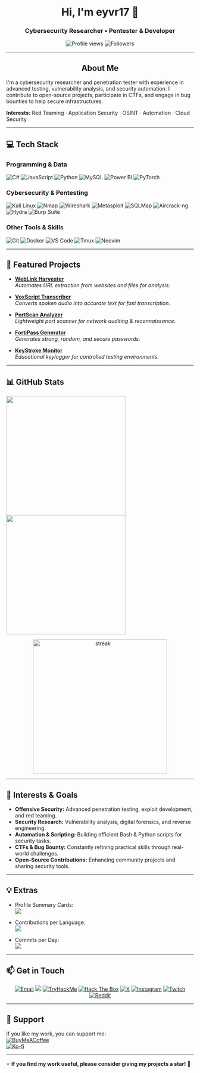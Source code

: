 <h1 align="center">Hi, I'm eyvr17 👋</h1> 
<h3 align="center">Cybersecurity Researcher • Pentester & Developer</h3>

<p align="center">
  <img src="https://komarev.com/ghpvc/?username=eyvr17&label=Profile%20Views&color=0e75b6&style=flat" alt="Profile views" />
  <img src="https://img.shields.io/github/followers/eyvr17?label=Followers&style=social" alt="Followers" />
</p>

---

## <div align="center">About Me</div>
I'm a cybersecurity researcher and penetration tester with experience in advanced testing, vulnerability analysis, and security automation. I contribute to open-source projects, participate in CTFs, and engage in bug bounties to help secure infrastructures.

**Interests:** Red Teaming · Application Security · OSINT · Automation · Cloud Security  

---

## 💻 Tech Stack

### Programming & Data
![C#](https://img.shields.io/badge/c%23-%23239120.svg?style=for-the-badge&logo=csharp&logoColor=white) ![JavaScript](https://img.shields.io/badge/javascript-%23323330.svg?style=for-the-badge&logo=javascript&logoColor=%23F7DF1E) ![Python](https://img.shields.io/badge/python-3670A0?style=for-the-badge&logo=python&logoColor=ffdd54) ![MySQL](https://img.shields.io/badge/mysql-4479A1.svg?style=for-the-badge&logo=mysql&logoColor=white) ![Power BI](https://img.shields.io/badge/power_bi-F2C811?style=for-the-badge&logo=powerbi&logoColor=black) ![PyTorch](https://img.shields.io/badge/PyTorch-%23EE4C2C.svg?style=for-the-badge&logo=PyTorch&logoColor=white)

### Cybersecurity & Pentesting
![Kali Linux](https://img.shields.io/badge/Kali_Linux-557C94?style=for-the-badge&logo=kalilinux&logoColor=white) ![Nmap](https://img.shields.io/badge/Nmap-3E6EB3?style=for-the-badge&logo=nmap&logoColor=white) ![Wireshark](https://img.shields.io/badge/Wireshark-1679A7?style=for-the-badge&logo=wireshark&logoColor=white) ![Metasploit](https://img.shields.io/badge/Metasploit-007ACC?style=for-the-badge&logo=metasploit&logoColor=white) ![SQLMap](https://img.shields.io/badge/SQLMap-CC2927?style=for-the-badge&logo=sql&logoColor=white) ![Aircrack-ng](https://img.shields.io/badge/Aircrack_ng-00599C?style=for-the-badge&logo=aircrack-ng&logoColor=white) ![Hydra](https://img.shields.io/badge/Hydra-FFB400?style=for-the-badge&logo=hydra&logoColor=white) ![Burp Suite](https://img.shields.io/badge/Burp_Suite-FF6600?style=for-the-badge&logo=burpsuite&logoColor=white)

### Other Tools & Skills
![Git](https://img.shields.io/badge/Git-F05032?style=for-the-badge&logo=git&logoColor=white) ![Docker](https://img.shields.io/badge/Docker-2496ED?style=for-the-badge&logo=docker&logoColor=white) ![VS Code](https://img.shields.io/badge/VS%20Code-007ACC?style=for-the-badge&logo=visualstudiocode&logoColor=white) ![Tmux](https://img.shields.io/badge/Tmux-1BB91F?style=for-the-badge&logo=tmux&logoColor=white) ![Neovim](https://img.shields.io/badge/Neovim-57A143?style=for-the-badge&logo=neovim&logoColor=white)


---

## 🔭 Featured Projects

- **[WebLink Harvester](https://github.com/eyvr17/weblink-harvester)**  
  _Automates URL extraction from websites and files for analysis._

- **[VoxScript Transcriber](https://github.com/eyvr17/voxscript-transcriber)**  
  _Converts spoken audio into accurate text for fast transcription._

- **[PortScan Analyzer](https://github.com/eyvr17/portscan-analyzer)**  
  _Lightweight port scanner for network auditing & reconnaissance._

- **[FortiPass Generator](https://github.com/eyvr17/fortipass-generator)**  
  _Generates strong, random, and secure passwords._

- **[KeyStroke Monitor](https://github.com/eyvr17/keystroke-monitor)**  
  _Educational keylogger for controlled testing environments._

---

## 📊 GitHub Stats

<p float="left">
  <img src="https://github-readme-stats.vercel.app/api?username=eyvr17&theme=ocean_dark&hide_border=true&include_all_commits=false&count_private=true" width="320" />
  <img src="https://github-readme-stats.vercel.app/api/top-langs/?username=eyvr17&theme=ocean_dark&hide_border=true&include_all_commits=false&count_private=true&layout=compact" width="320" />
</p>

<p align="center">
  <img src="https://nirzak-streak-stats.vercel.app/?user=eyvr17&theme=ocean_dark&hide_border=true" width="360" alt="streak"/>
</p>

---

## 🎯 Interests & Goals

- **Offensive Security:** Advanced penetration testing, exploit development, and red teaming.  
- **Security Research:** Vulnerability analysis, digital forensics, and reverse engineering.  
- **Automation & Scripting:** Building efficient Bash & Python scripts for security tasks.  
- **CTFs & Bug Bounty:** Constantly refining practical skills through real-world challenges.  
- **Open-Source Contributions:** Enhancing community projects and sharing security tools.  

---

## 💡 Extras
- Profile Summary Cards:  
  ![](https://github-profile-summary-cards.vercel.app/api/cards/profile-details?username=eyvr17&theme=radical)

- Contributions per Language:  
  ![](https://github-profile-summary-cards.vercel.app/api/cards/most-commit-language?username=eyvr17&theme=radical)

- Commits per Day:  
  ![](https://github-profile-summary-cards.vercel.app/api/cards/productive-time?username=eyvr17&theme=radical&utcOffset=8)

---

## 📫 Get in Touch
<p align="center">
  <a href="mailto:eyvr17@gmail.com"><img src="https://img.shields.io/badge/Email-hello%40eyvr17%2Ecom-c14438?style=for-the-badge&logo=gmail&logoColor=white" alt="Email"></a>
  <a href="https://github.com/eyvr17"><img src="https://img.shields.io/badge/GitHub-000000?style=for-the-badge&logo=github&logoColor=white"></a>
  <a href="https://tryhackme.com/p/eyvr17"><img src="https://img.shields.io/badge/TryHackMe-212C42?style=for-the-badge&logo=tryhackme&logoColor=white" alt="TryHackMe"></a>
  <a href="https://hackthebox.com/home/users/profile/eyvr17"><img src="https://img.shields.io/badge/HackTheBox-9FEF00?style=for-the-badge&logo=hackthebox&logoColor=black" alt="Hack The Box"></a>
  <a href="https://x.com/eyvr17"><img src="https://img.shields.io/badge/X-000000?style=for-the-badge&logo=x&logoColor=white" alt="X"></a>
  <a href="https://instagram.com/eyvr.14"><img src="https://img.shields.io/badge/Instagram-E4405F?style=for-the-badge&logo=instagram&logoColor=white" alt="Instagram"></a>
  <a href="https://twitch.tv/eyvr17"><img src="https://img.shields.io/badge/Twitch-9146FF?style=for-the-badge&logo=twitch&logoColor=white" alt="Twitch"></a>
  <a href="https://reddit.com/user/eyvr17"><img src="https://img.shields.io/badge/Reddit-FF4500?style=for-the-badge&logo=reddit&logoColor=white" alt="Reddit"></a>
</p>

---

## 🙏 Support
If you like my work, you can support me:  
[![BuyMeACoffee](https://img.shields.io/badge/Buy%20Me%20a%20Coffee-ffdd00?style=for-the-badge&logo=buy-me-a-coffee&logoColor=black)](https://buymeacoffee.com/eyvr17)  
[![Ko-fi](https://img.shields.io/badge/Ko--fi-F16061?style=for-the-badge&logo=ko-fi&logoColor=white)](https://ko-fi.com/eyvr17)

---

⭐ **If you find my work useful, please consider giving my projects a star!** 🚀
